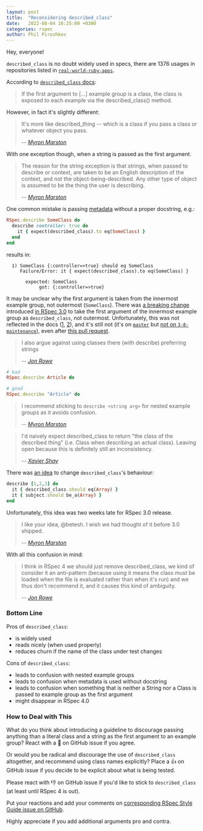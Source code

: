 ```yaml
---
layout: post
title:  "Reconsidering described_class"
date:   2022-08-04 16:25:00 +0300
categories: rspec
author: Phil Pirozhkov
---
```


Hey, everyone!

`described_class` is no doubt widely used in specs, there are 1376 usages in repositories listed in [`real-world-ruby-apps`](https://github.com/jeromedalbert/real-world-ruby-apps).

According to [`described_class` docs](https://relishapp.com/rspec/rspec-core/v/3-8/docs/metadata/described-class):

> If the first argument to [...] example group is a class, the class is exposed to each example via the described_class() method.

However, in fact it's slightly different:

> It's more like described_thing -- which is a class if you pass a class or whatever object you pass.
>
> -- <cite>[Myron Marston](https://github.com/rspec/rspec-core/issues/1610#issuecomment-46236668)</cite>

With one exception though, when a string is passed as the first argument.

> The reason for the string exception is that strings, when passed to describe or context, are taken to be an English description of the context, and not the object-being-described.
> Any other type of object is assumed to be the thing the user is describing.
>
> -- <cite>[Myron Marston](https://github.com/rspec/rspec-core/issues/1610#issuecomment-46236668)</cite>

One common mistake is passing [metadata](https://relishapp.com/rspec/rspec-core/v/3-8/docs/metadata/user-defined-metadata) without a proper docstring, e.g.:

```ruby
RSpec.describe SomeClass do
  describe controller: true do
    it { expect(described_class).to eq(SomeClass) }
  end
end
```

results in:

```
  1) SomeClass {:controller=>true} should eq SomeClass
     Failure/Error: it { expect(described_class).to eq(SomeClass) }

       expected: SomeClass
            got: {:controller=>true}
```

It may be unclear why the first argument is taken from the innermost example group, not outermost (`SomeClass`).
There was [a breaking change](https://github.com/rspec/rspec-core/pull/1361) introduced [in RSpec 3.0](https://github.com/rspec/rspec-core/blob/master/Changelog.md#300rc1--2014-05-18) to take the first argument of the innermost example group as `described_class`, not outermost.
Unfortunately, this was not reflected in the docs ([1](https://relishapp.com/rspec/rspec-core/v/3-8/docs/metadata/described-class), [2](https://relishapp.com/rspec/rspec-core/v/3-8/docs/subject/implicitly-defined-subject)), and it's still not (it's on [`master`](https://github.com/rspec/rspec-core/blob/master/features/metadata/described_class.feature) but [not on `3-8-maintenance`](https://github.com/rspec/rspec-core/blob/3-8-maintenance/features/metadata/described_class.feature)), even after [this pull request](https://github.com/rspec/rspec-core/pull/2629).

> I also argue against using classes there (with describe) preferring strings
>
> -- <cite>[Jon Rowe](https://github.com/rspec/rspec-core/issues/1610#issuecomment-46255261)</cite>

```ruby
# bad
RSpec.describe Article do

# good
RSpec.describe "Article" do
```

> I recommend sticking to `describe <string arg>` for nested example groups as it avoids confusion.
>
> -- <cite>[Myron Marston](https://github.com/rspec/rspec-core/issues/1610#issuecomment-46236668)</cite>

> I'd naively expect described_class to return "the class of the described thing" (i.e. Class when describing an actual class). Leaving open because this is definitely still an inconsistency.
>
> -- <cite>[Xavier Shay](https://github.com/rspec/rspec-core/issues/1610#issuecomment-272717207)</cite>

There was [an idea](https://github.com/rspec/rspec-core/issues/1610#issuecomment-46316040) to change `described_class`'s behaviour:

```ruby
describe [1,2,3] do
  it { described_class.should eq(Array) }
  it { subject.should be_a(Array) }
end
```

Unfortunately, this idea was two weeks late for RSpec 3.0 release.

> I like your idea, @betesh. I wish we had thought of it before 3.0 shipped.
>
> -- <cite>[Myron Marston](https://github.com/rspec/rspec-core/issues/1610#issuecomment-46324892)</cite>

With all this confusion in mind:

> I think in RSpec 4 we should just remove described_class, we kind of consider it an anti-pattern (because using it means the class must be loaded when the file is evaluated rather than when it's run) and we thus don't recommend it, and it causes this kind of ambiguity.
>
> -- <cite>[Jon Rowe](https://github.com/rspec/rspec-core/issues/1610#issuecomment-515507697)</cite>

### Bottom Line

Pros of `described_class`:
 - is widely used
 - reads nicely (when used properly)
 - reduces churn if the name of the class under test changes

Cons of `described_class`:
 - leads to confusion with nested example groups
 - leads to confusion when metadata is used without docstring
 - leads to confusion when something that is neither a String nor a Class is passed to example group as the first argument
 - might disappear in RSpec 4.0

### How to Deal with This

What do you think about introducing a guideline to discourage passing anything than a literal class and a string as the first argument to an example group?
React with a :rocket: on GitHub issue if you agree.

Or would you be radical and discourage the use of `described_class` altogether, and recommend using class names explicitly?
Place a :+1: on GitHub issue if you decide to be explicit about what is being tested.

Please react with :-1: on GitHub issue if you'd like to stick to `described_class` (at least until RSpec 4 is out).

Put your reactions and add your comments on [corresponding RSpec Style Guide issue on GitHub](https://github.com/rubocop-hq/rspec-style-guide/issues/104).

Highly appreciate if you add additional arguments pro and contra.
